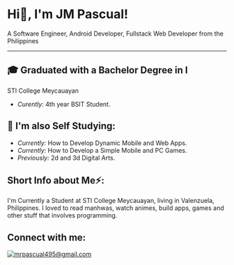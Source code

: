 <h1>Hi👋, I'm JM Pascual!</h1>
A Software Engineer, Android Developer, Fullstack Web Developer from the Philippines
<hr>
  
<h2>🎓 Graduated with a Bachelor Degree in I</h2>
  STI College Meycauayan
  
  - <i>Curently: </i>4th year BSIT Student.
  
 <h2>🌱 I'm also Self Studying: </h2> 
 
  - <i>Currently: </i>How to Develop Dynamic Mobile and Web Apps.
  - <i>Currently: </i>How to Develop a Simple Mobile and PC Games.
  - <i>Previously: </i>2d and 3d Digital Arts.
  
<h2>Short Info about Me⚡:</h2>
I'm Currently a Student at STI College Meycauayan, living in Valenzuela, Philippines. I loved to read manhwas, watch animes, build apps, games and other stuff that involves programming.

<h2>Connect with me:</h2>

  <a href="mailto:mrpascual495@gmail.com">![mrpascual495@gmail.com](https://img.shields.io/badge/Gmail-D14836?style=for-the-badge&logo=gmail&logoColor=white)</a>
